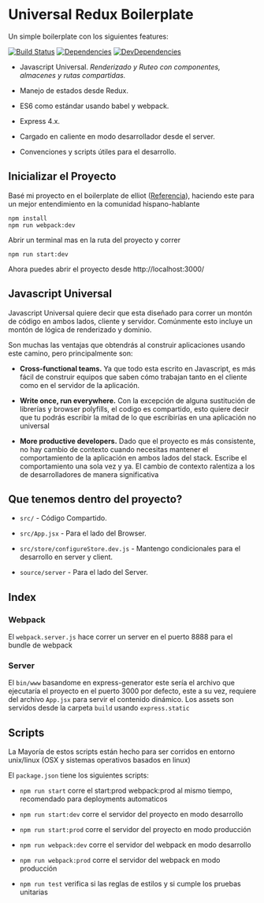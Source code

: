 # Universal Redux Boilerplate

Un simple boilerplate con los siguientes features:

[![Build Status](https://travis-ci.org/ghondar/universal-redux-boilerplate.svg?branch=master)](https://travis-ci.org/ghondar/universal-redux-boilerplate)
[![Dependencies](https://david-dm.org/Ghondar/universal-redux-boilerplate.svg?style=flat-square)](https://david-dm.org/Ghondar/universal-redux-boilerplate)
[![DevDependencies](https://david-dm.org/Ghondar/universal-redux-boilerplate/dev-status.svg?style=flat-square)](https://david-dm.org/Ghondar/universal-redux-boilerplate#info=devDependencies&view=list)

* Javascript Universal. *Renderizado y Ruteo con componentes, almacenes y rutas compartidas.*

* Manejo de estados desde Redux.

* ES6 como estándar usando babel y webpack.

* Express 4.x.

* Cargado en caliente en modo desarrollador desde el server.

* Convenciones y scripts útiles para el desarrollo.

## Inicializar el Proyecto

Basé mi proyecto en el boilerplate de elliot ([Referencia](https://github.com/cloverfield-tools/universal-react-boilerplate)), haciendo este para un mejor entendimiento en la comunidad hispano-hablante

```
npm install
npm run webpack:dev
```

Abrir un terminal mas en la ruta del proyecto y correr

```
npm run start:dev
```

Ahora puedes abrir el proyecto desde http://localhost:3000/

## Javascript Universal

Javascript Universal quiere decir que esta diseñado para correr un montón de código en ambos lados, cliente y servidor. Comúnmente esto incluye un montón de lógica de renderizado y dominio.

Son muchas las ventajas que obtendrás al construir aplicaciones usando este camino, pero principalmente son:

* **Cross-functional teams.** Ya que todo esta escrito en Javascript, es más fácil de construir equipos que saben cómo trabajan tanto en el cliente como en el servidor de la aplicación.

* **Write once, run everywhere.** Con la excepción de alguna sustitución de librerías y browser polyfills, el codigo es compartido, esto quiere decir que tu podrás escribir la mitad de lo que escribirías en una aplicación no universal

* **More productive developers.** Dado que el proyecto es más consistente, no hay cambio de contexto cuando necesitas mantener el comportamiento de la aplicación en ambos lados del stack. Escribe el comportamiento una sola vez y ya. El cambio de contexto ralentiza a los de desarrolladores de manera significativa

## Que tenemos dentro del proyecto?

* `src/`          - Código Compartido.

* `src/App.jsx`   - Para el lado del Browser.

* `src/store/configureStore.dev.js` - Mantengo condicionales para el desarrollo en server y client.

* `source/server` - Para el lado del Server.

## Index

### Webpack

El `webpack.server.js` hace correr un server en el puerto 8888 para el bundle de webpack

### Server

El `bin/www` basandome en express-generator este sería el archivo que ejecutaría el proyecto en el puerto 3000 por defecto, este a su vez, requiere del archivo `App.jsx` para servir el contenido dinámico. Los assets son servidos desde la carpeta `build` usando `express.static`

## Scripts

La Mayoría de estos scripts están hecho para ser corridos en entorno unix/linux (OSX y sistemas operativos basados en linux)

El `package.json` tiene los siguientes scripts:

* `npm run start` corre el start:prod webpack:prod al mismo tiempo, recomendado para deployments automaticos 

* `npm run start:dev` corre el servidor del proyecto en modo desarrollo

* `npm run start:prod` corre el servidor del proyecto en modo producción

* `npm run webpack:dev` corre el servidor del webpack en modo desarrollo

* `npm run webpack:prod` corre el servidor del webpack en modo producción

* `npm run test` verifica si las reglas de estilos y si cumple los pruebas unitarias
